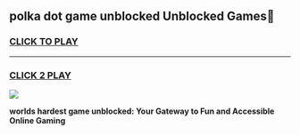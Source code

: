 
## polka dot game unblocked Unblocked Games👋
<h3>
<a href="https://premium.freeplayer.one?title=polka_dot_game_unblocked&ref=16F">CLICK TO PLAY</a></h3>
<hr>

<h3>
<a href="https://premium.freeplayer.one?title=polka_dot_game_unblocked&ref=16F">CLICK 2 PLAY</a>
  
</h3>

<a href="https://premium.freeplayer.one?title=polka_dot_game_unblocked&ref=16F/"><img src="https://clearcache.store/games.png"></a>


**worlds hardest game unblocked: Your Gateway to Fun and Accessible Online Gaming**
